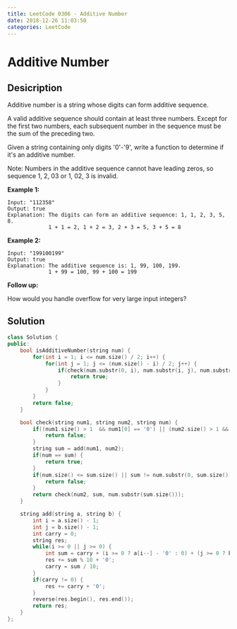 ```yaml
---
title: LeetCode 0306 - Additive Number
date: 2018-12-26 11:03:50
categories: LeetCode
---
```

# Additive Number

<!--more-->

## Desicription

Additive number is a string whose digits can form additive sequence.

A valid additive sequence should contain at least three numbers. Except for the first two numbers, each subsequent number in the sequence must be the sum of the preceding two.

Given a string containing only digits '0'-'9', write a function to determine if it's an additive number.

Note: Numbers in the additive sequence cannot have leading zeros, so sequence 1, 2, 03 or 1, 02, 3 is invalid.

**Example 1:**

```
Input: "112358"
Output: true 
Explanation: The digits can form an additive sequence: 1, 1, 2, 3, 5, 8. 
             1 + 1 = 2, 1 + 2 = 3, 2 + 3 = 5, 3 + 5 = 8
```

**Example 2:**

```
Input: "199100199"
Output: true 
Explanation: The additive sequence is: 1, 99, 100, 199. 
             1 + 99 = 100, 99 + 100 = 199
```

**Follow up:**

How would you handle overflow for very large input integers?

## Solution

```cpp
class Solution {
public:
    bool isAdditiveNumber(string num) {
        for(int i = 1; i <= num.size() / 2; i++) {
            for(int j = 1; j <= (num.size() - i) / 2; j++) {
                if(check(num.substr(0, i), num.substr(i, j), num.substr(i + j))) {
                    return true;
                }
            }
        }
        return false;
    }

    bool check(string num1, string num2, string num) {
        if((num1.size() > 1  && num1[0] == '0') || (num2.size() > 1 && num2[0] == '0')) {
            return false;
        }
        string sum = add(num1, num2);
        if(num == sum) {
            return true;
        }
        if(num.size() <= sum.size() || sum != num.substr(0, sum.size())) {
            return false;
        }
        return check(num2, sum, num.substr(sum.size()));
    }

    string add(string a, string b) {
        int i = a.size() - 1;
        int j = b.size() - 1;
        int carry = 0;
        string res;
        while(i >= 0 || j >= 0) {
            int sum = carry + (i >= 0 ? a[i--] - '0' : 0) + (j >= 0 ? b[j--] - '0' : 0);
            res += sum % 10 + '0';
            carry = sum / 10;
        }
        if(carry != 0) {
            res += carry + '0';
        }
        reverse(res.begin(), res.end());
        return res;
    }
};
```